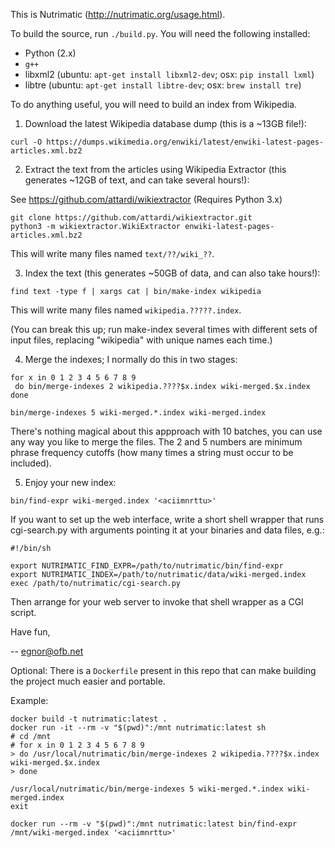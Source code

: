 This is Nutrimatic (http://nutrimatic.org/usage.html).

To build the source, run `./build.py`.  You will need the following installed:
* Python (2.x)
* `g++`
* libxml2 (ubuntu: `apt-get install libxml2-dev`; osx: `pip install lxml`)
* libtre (ubuntu: `apt-get install libtre-dev`; osx: `brew install tre`)

To do anything useful, you will need to build an index from Wikipedia.

1. Download the latest Wikipedia database dump (this is a ~13GB file!):

```
curl -O https://dumps.wikimedia.org/enwiki/latest/enwiki-latest-pages-articles.xml.bz2
```

2. Extract the text from the articles using Wikipedia Extractor
   (this generates ~12GB of text, and can take several hours!):

See https://github.com/attardi/wikiextractor (Requires Python 3.x)
```
git clone https://github.com/attardi/wikiextractor.git
python3 -m wikiextractor.WikiExtractor enwiki-latest-pages-articles.xml.bz2
```

This will write many files named `text/??/wiki_??`.

3. Index the text (this generates ~50GB of data, and can also take hours!):

```
find text -type f | xargs cat | bin/make-index wikipedia
```

This will write many files named `wikipedia.?????.index`.

(You can break this up; run make-index several times with different
sets of input files, replacing "wikipedia" with unique names each time.)

4. Merge the indexes; I normally do this in two stages:

```
for x in 0 1 2 3 4 5 6 7 8 9
 do bin/merge-indexes 2 wikipedia.????$x.index wiki-merged.$x.index
done

bin/merge-indexes 5 wiki-merged.*.index wiki-merged.index
```

There's nothing magical about this appproach with 10 batches, you can use
any way you like to merge the files. The 2 and 5 numbers are minimum phrase
frequency cutoffs (how many times a string must occur to be included).

5. Enjoy your new index:

```
bin/find-expr wiki-merged.index '<aciimnrttu>'
```

If you want to set up the web interface, write a short shell wrapper that runs
cgi-search.py with arguments pointing it at your binaries and data files, e.g.:

```
#!/bin/sh

export NUTRIMATIC_FIND_EXPR=/path/to/nutrimatic/bin/find-expr
export NUTRIMATIC_INDEX=/path/to/nutrimatic/data/wiki-merged.index
exec /path/to/nutrimatic/cgi-search.py
```

Then arrange for your web server to invoke that shell wrapper as a CGI script.

Have fun,

-- egnor@ofb.net

Optional: There is a `Dockerfile` present in this repo that can make building the project much easier and portable.

Example:
```
docker build -t nutrimatic:latest .
docker run -it --rm -v "$(pwd)":/mnt nutrimatic:latest sh
# cd /mnt
# for x in 0 1 2 3 4 5 6 7 8 9
> do /usr/local/nutrimatic/bin/merge-indexes 2 wikipedia.????$x.index wiki-merged.$x.index
> done

/usr/local/nutrimatic/bin/merge-indexes 5 wiki-merged.*.index wiki-merged.index
exit

docker run --rm -v "$(pwd)":/mnt nutrimatic:latest bin/find-expr /mnt/wiki-merged.index '<aciimnrttu>'
```
